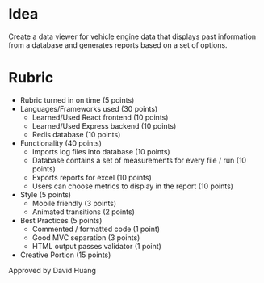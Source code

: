 Idea
====

Create a data viewer for vehicle engine data that displays past information from a database
and generates reports based on a set of options.

Rubric 
======

- Rubric turned in on time (5 points)
- Languages/Frameworks used (30 points)
	- Learned/Used React frontend (10 points)
	- Learned/Used Express backend (10 points)
	- Redis database (10 points)
- Functionality (40 points)
	- Imports log files into database (10 points)
	- Database contains a set of measurements for every file / run (10 points)
	- Exports reports for excel (10 points)
	- Users can choose metrics to display in the report (10 points)
- Style (5 points)
	- Mobile friendly (3 points)
	- Animated transitions (2 points)
- Best Practices (5 points)
	- Commented / formatted code (1 point)
	- Good MVC separation (3 points)
	- HTML output passes validator (1 point)
- Creative Portion (15 points)

Approved by David Huang
